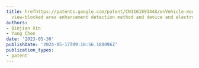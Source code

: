 ```yaml
---
title: hrefhttps://patents.google.com/patent/CN116189144A/enVehicle-mounted camera
  view-blocked area enhancement detection method and device and electronic equipment.
authors:
- Binjian Xin
- Yang Chen
date: '2023-05-30'
publishDate: '2024-05-17T09:16:56.180096Z'
publication_types:
- patent
---
```

